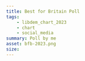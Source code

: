 ```yaml
---
title: Best for Britain Poll
tags: 
	- libdem_chart_2023
	- chart
	- social_media
summary: Poll by me
asset: bfb-2023.png
size: 
---
```

